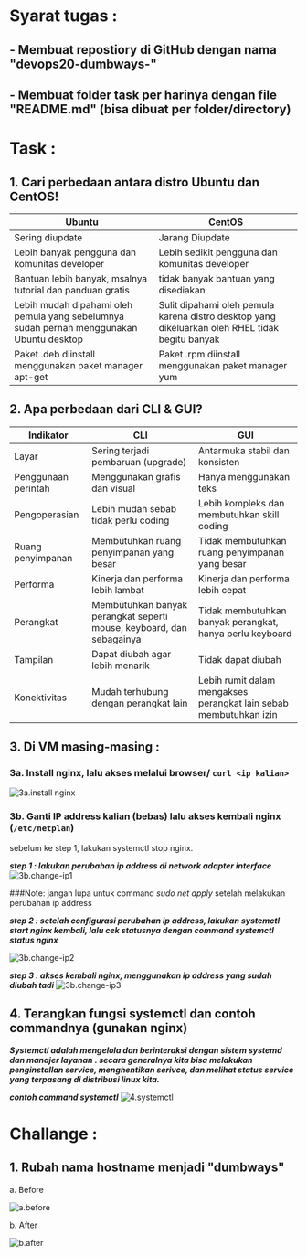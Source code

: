 # Syarat tugas :
## - Membuat repostiory di GitHub dengan nama "devops20-dumbways-<nama>"
## - Membuat folder task per harinya dengan file "README.md" (bisa dibuat per folder/directory)

# Task :
## 1. Cari perbedaan antara distro Ubuntu dan CentOS!

| Ubuntu        | CentOS        |
| ------------- |-------------| 
| Sering diupdate|Jarang Diupdate| 
| Lebih banyak pengguna dan komunitas developer|Lebih sedikit pengguna dan komunitas developer
| Bantuan lebih banyak, msalnya tutorial dan panduan gratis |tidak banyak bantuan yang disediakan| 
| Lebih mudah dipahami oleh pemula yang sebelumnya sudah pernah menggunakan Ubuntu desktop|Sulit dipahami oleh pemula karena distro  desktop yang dikeluarkan oleh RHEL tidak begitu banyak|
|Paket .deb diinstall menggunakan paket manager apt-get|Paket .rpm diinstall menggunakan paket manager yum|

## 2. Apa perbedaan dari CLI & GUI?
Indikator | CLI        | GUI        |
| ------------- | ------------- |-------------| 
| Layar|Sering terjadi pembaruan (upgrade)|Antarmuka stabil dan konsisten| 
| Penggunaan perintah| Menggunakan grafis dan visual|Hanya menggunakan teks|
| Pengoperasian| Lebih mudah sebab tidak perlu coding |Lebih kompleks dan membutuhkan skill coding| 
| Ruang penyimpanan| Membutuhkan ruang penyimpanan yang besar|Tidak membutuhkan ruang penyimpanan yang besar|
|Performa| Kinerja dan performa lebih lambat | Kinerja dan performa lebih cepat|
|Perangkat|Membutuhkan banyak perangkat seperti mouse, keyboard, dan sebagainya|Tidak membutuhkan banyak perangkat, hanya perlu keyboard|
|Tampilan|Dapat diubah agar lebih menarik|Tidak dapat diubah|
|Konektivitas|Mudah terhubung dengan perangkat lain|Lebih rumit dalam mengakses perangkat lain sebab membutuhkan izin|

## 3. Di VM masing-masing :
### 3a. Install nginx, lalu akses melalui browser/ `curl <ip kalian>`
![3a.install nginx](https://github.com/ngurahgdewisnugk/devops20-dumbways-ngurahgedewisnugk/blob/d87b4f314861597a8c7a813b6e69b2fde1bec9c5/week1/day3/Task-Day3/subject-matters/3a.%20install%20nginx.png)

### 3b. Ganti IP address kalian (bebas) lalu akses kembali nginx (`/etc/netplan`)

sebelum ke step 1, lakukan systemctl stop nginx. 

***step 1 : lakukan perubahan ip address di network adapter interface***
![3b.change-ip1](https://github.com/ngurahgdewisnugk/devops20-dumbways-ngurahgedewisnugk/blob/d87b4f314861597a8c7a813b6e69b2fde1bec9c5/week1/day3/Task-Day3/subject-matters/3b.change%20ip-1.png)

###Note: jangan lupa untuk command *sudo net apply* setelah melakukan perubahan ip address

***step 2 : setelah configurasi perubahan ip address, lakukan systemctl start nginx kembali, lalu cek statusnya dengan command systemctl status nginx***

![3b.change-ip2](https://github.com/ngurahgdewisnugk/devops20-dumbways-ngurahgedewisnugk/blob/d87b4f314861597a8c7a813b6e69b2fde1bec9c5/week1/day3/Task-Day3/subject-matters/3b.change%20ip-2.png)

***step 3 : akses kembali nginx, menggunakan ip address yang sudah diubah tadi***
![3b.change-ip3](https://github.com/ngurahgdewisnugk/devops20-dumbways-ngurahgedewisnugk/blob/d87b4f314861597a8c7a813b6e69b2fde1bec9c5/week1/day3/Task-Day3/subject-matters/3b.change-ip3.png)

## 4. Terangkan fungsi systemctl dan contoh commandnya (gunakan nginx)

***Systemctl adalah mengelola dan berinteraksi dengan sistem systemd dan manajer layanan . secara generalnya kita bisa melakukan penginstallan service, menghentikan serivce, dan melihat status service yang terpasang di distribusi linux kita.***

***contoh command systemctl***
![4.systemctl](https://github.com/ngurahgdewisnugk/devops20-dumbways-ngurahgedewisnugk/blob/d87b4f314861597a8c7a813b6e69b2fde1bec9c5/week1/day3/Task-Day3/subject-matters/4.systemctl%20.png)

# Challange :

## 1. Rubah nama hostname menjadi "dumbways"
   
   a. Before

   ![a.before](https://github.com/ngurahgdewisnugk/devops20-dumbways-ngurahgedewisnugk/blob/64d89305b30378389138d7efceea35383ff56323/week1/day3/Task-Day3/challange/before.png)

   b. After

   ![b.after](https://github.com/ngurahgdewisnugk/devops20-dumbways-ngurahgedewisnugk/blob/64d89305b30378389138d7efceea35383ff56323/week1/day3/Task-Day3/challange/after.png)
